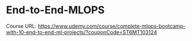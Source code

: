 # End-to-End-MLOPS
Course URL: https://www.udemy.com/course/complete-mlops-bootcamp-with-10-end-to-end-ml-projects/?couponCode=ST6MT103124
